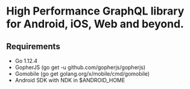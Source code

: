 # High Performance GraphQL library for Android, iOS, Web and beyond.

## Requirements
* Go 1.12.4
* GopherJS (go get -u github.com/gopherjs/gopherjs)
* Gomobile (go get golang.org/x/mobile/cmd/gomobile)
* Android SDK with NDK in $ANDROID_HOME